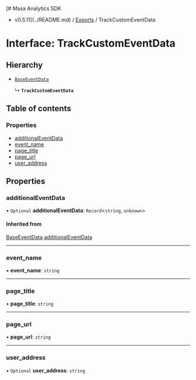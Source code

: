 [# Masa Analytics SDK
 - v0.5.11](../README.md) / [Exports](../modules.md) / TrackCustomEventData

# Interface: TrackCustomEventData

## Hierarchy

- [`BaseEventData`](BaseEventData.md)

  ↳ **`TrackCustomEventData`**

## Table of contents

### Properties

- [additionalEventData](TrackCustomEventData.md#additionaleventdata)
- [event\_name](TrackCustomEventData.md#event_name)
- [page\_title](TrackCustomEventData.md#page_title)
- [page\_url](TrackCustomEventData.md#page_url)
- [user\_address](TrackCustomEventData.md#user_address)

## Properties

### additionalEventData

• `Optional` **additionalEventData**: `Record`\<`string`, `unknown`\>

#### Inherited from

[BaseEventData](BaseEventData.md).[additionalEventData](BaseEventData.md#additionaleventdata)

___

### event\_name

• **event\_name**: `string`

___

### page\_title

• **page\_title**: `string`

___

### page\_url

• **page\_url**: `string`

___

### user\_address

• `Optional` **user\_address**: `string`
